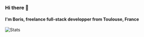 ### Hi there 👋 

#### I'm Boris, freelance full-stack developper from Toulouse, France

![Stats](https://github-readme-stats.bokub.vercel.app/api?username=bokub&count_private=true&include_all_commits=true&show_icons=true&theme=vue)

<!--
**bokub/bokub** is a ✨ _special_ ✨ repository because its `README.md` (this file) appears on your GitHub profile.

Here are some ideas to get you started:

- 🔭 I’m currently working on ...
- 🌱 I’m currently learning ...
- 👯 I’m looking to collaborate on ...
- 🤔 I’m looking for help with ...
- 💬 Ask me about ...
- 📫 How to reach me: ...
- 😄 Pronouns: ...
- ⚡ Fun fact: ...
-->

